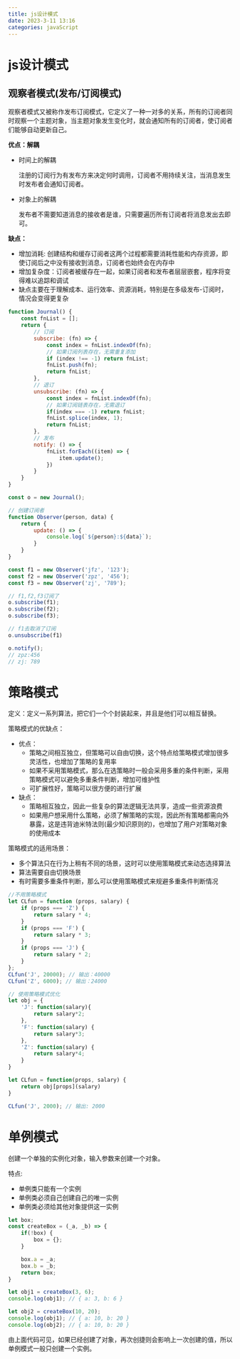 ```yaml
---
title: js设计模式
date: 2023-3-11 13:16
categories: javaScript
---
```


# js设计模式

## 观察者模式(发布/订阅模式)

观察者模式又被称作发布订阅模式，它定义了一种一对多的关系，所有的订阅者同时观察一个主题对象，当主题对象发生变化时，就会通知所有的订阅者，使订阅者们能够自动更新自己。

**优点：解耦**

- 时间上的解耦

  注册的订阅行为有发布方来决定何时调用，订阅者不用持续关注，当消息发生时发布者会通知订阅者。

- 对象上的解耦

  发布者不需要知道消息的接收者是谁，只需要遍历所有订阅者将消息发出去即可。

**缺点：**

- 增加消耗: 创建结构和缓存订阅者这两个过程都需要消耗性能和内存资源，即使订阅后之中没有接收到消息，订阅者也始终会在内存中
- 增加复杂度：订阅者被缓存在一起，如果订阅者和发布者层层嵌套，程序将变得难以追踪和调试
- 缺点主要在于理解成本、运行效率、资源消耗，特别是在多级发布-订阅时，情况会变得更复杂

```js
function Journal() {
    const fnList = [];
    return {
        // 订阅
        subscribe: (fn) => {
            const index = fnList.indexOf(fn);
            // 如果订阅列表存在，无需重复添加
            if (index !== -1) return fnList;
            fnList.push(fn);
            return fnList;
        },
        // 退订
        unsubscribe: (fn) => {
            const index = fnList.indexOf(fn);
            // 如果订阅链表存在，无需退订
            if(index === -1) return fnList;
            fnList.splice(index, 1);
            return fnList;
        },
        // 发布
        notify: () => {
            fnList.forEach((item) => {
                item.update();
            })
        }
    }
}

const o = new Journal();

// 创建订阅者
function Observer(person, data) {
    return {
        update: () => {
            console.log(`${person}:${data}`);
        }
    }
}

const f1 = new Observer('jfz', '123');
const f2 = new Observer('zpz', '456');
const f3 = new Observer('zj', '789');

// f1,f2,f3订阅了
o.subscribe(f1);
o.subscribe(f2);
o.subscribe(f3);

// f1去取消了订阅
o.unsubscribe(f1)

o.notify();
// zpz:456
// zj: 789
```

# 策略模式

定义：定义一系列算法，把它们一个个封装起来，并且是他们可以相互替换。

策略模式的优缺点：

- 优点：
  - 策略之间相互独立，但策略可以自由切换，这个特点给策略模式增加很多灵活性，也增加了策略的复用率
  - 如果不采用策略模式，那么在选策略时一般会采用多重的条件判断，采用策略模式可以避免多重条件判断，增加可维护性
  - 可扩展性好，策略可以很方便的进行扩展
- 缺点：
  - 策略相互独立，因此一些复杂的算法逻辑无法共享，造成一些资源浪费
  - 如果用户想采用什么策略，必须了解策略的实现，因此所有策略都需向外暴露，这是违背迪米特法则(最少知识原则的)，也增加了用户对策略对象的使用成本

策略模式的适用场景：

- 多个算法只在行为上稍有不同的场景，这时可以使用策略模式来动态选择算法
- 算法需要自由切换场景
- 有时需要多重条件判断，那么可以使用策略模式来规避多重条件判断情况

```js
//不用策略模式
let CLfun = function (props, salary) {
    if (props === 'Z') {
        return salary * 4;
    }
    if (props === 'F') {
        return salary * 3;
    }
    if (props === 'J') {
        return salary * 2;
    }
};
CLfun('J', 20000); // 输出：40000
CLfun('Z', 6000); // 输出：24000

// 使用策略模式优化
let obj = {
    'J': function(salary){
        return salary*2;
    },
    'F': function(salary) {
        return salary*3;
    },
    'Z': function(salary) {
        return salary*4;
    }
}

let CLfun = function(props, salary) {
    return obj[props](salary)
}

CLfun('J', 2000); // 输出: 2000

```

# 单例模式

创建一个单独的实例化对象，输入参数来创建一个对象。

特点:

- 单例类只能有一个实例
- 单例类必须自己创建自己的唯一实例
- 单例类必须给其他对象提供这一实例

```js
let box;
const createBox = (_a, _b) => {
    if(!box) {
        box = {};
    }

    box.a = _a;
    box.b = _b;
    return box;
}

let obj1 = createBox(3, 6);
console.log(obj1); // { a: 3, b: 6 }

let obj2 = createBox(10, 20);
console.log(obj1); // { a: 10, b: 20 }
console.log(obj2); // { a: 10, b: 20 }
```

由上面代码可见，如果已经创建了对象，再次创捷则会影响上一次创建的值，所以单例模式一般只创建一个实例。
